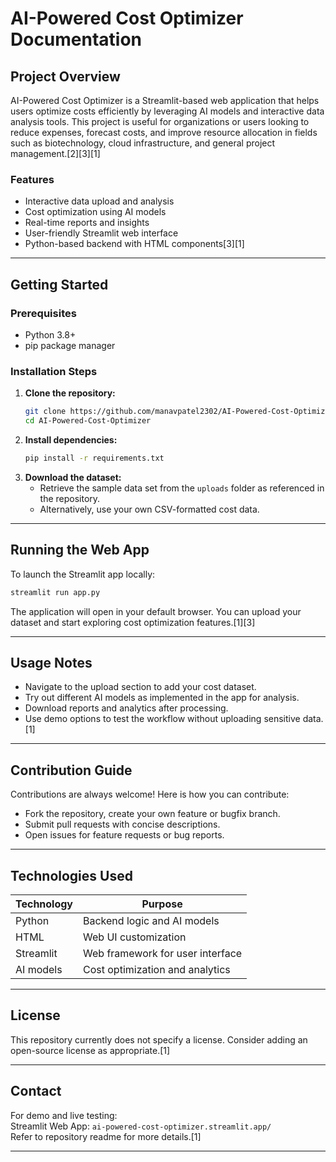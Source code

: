 # AI-Powered Cost Optimizer Documentation

## Project Overview
AI-Powered Cost Optimizer is a Streamlit-based web application that helps users optimize costs efficiently by leveraging AI models and interactive data analysis tools. This project is useful for organizations or users looking to reduce expenses, forecast costs, and improve resource allocation in fields such as biotechnology, cloud infrastructure, and general project management.[2][3][1]

### Features
- Interactive data upload and analysis
- Cost optimization using AI models
- Real-time reports and insights
- User-friendly Streamlit web interface
- Python-based backend with HTML components[3][1]

***

## Getting Started

### Prerequisites
- Python 3.8+
- pip package manager

### Installation Steps
1. **Clone the repository:**
   ```bash
   git clone https://github.com/manavpatel2302/AI-Powered-Cost-Optimizer.git
   cd AI-Powered-Cost-Optimizer
   ```
2. **Install dependencies:**
   ```bash
   pip install -r requirements.txt
   ```
3. **Download the dataset:**
   - Retrieve the sample data set from the `uploads` folder as referenced in the repository.
   - Alternatively, use your own CSV-formatted cost data.

***

## Running the Web App

To launch the Streamlit app locally:
```bash
streamlit run app.py
```
The application will open in your default browser. You can upload your dataset and start exploring cost optimization features.[1][3]

***

## Usage Notes

- Navigate to the upload section to add your cost dataset.
- Try out different AI models as implemented in the app for analysis.
- Download reports and analytics after processing.
- Use demo options to test the workflow without uploading sensitive data.[1]

***

## Contribution Guide

Contributions are always welcome! Here is how you can contribute:
- Fork the repository, create your own feature or bugfix branch.
- Submit pull requests with concise descriptions.
- Open issues for feature requests or bug reports.

***

## Technologies Used

| Technology | Purpose                          |
|------------|----------------------------------|
| Python     | Backend logic and AI models      |
| HTML       | Web UI customization             |
| Streamlit  | Web framework for user interface |
| AI models  | Cost optimization and analytics  |

***

## License
This repository currently does not specify a license. Consider adding an open-source license as appropriate.[1]

***

## Contact
For demo and live testing:  
Streamlit Web App: `ai-powered-cost-optimizer.streamlit.app/`  
Refer to repository readme for more details.[1]

***

